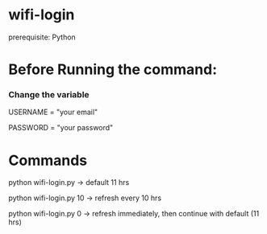 # wifi-login

prerequisite: Python

# Before Running the command:
### Change the variable
USERNAME = "your email"

PASSWORD = "your password"

# Commands
python wifi-login.py → default 11 hrs

python wifi-login.py 10 → refresh every 10 hrs

python wifi-login.py 0 → refresh immediately, then continue with default (11 hrs)
